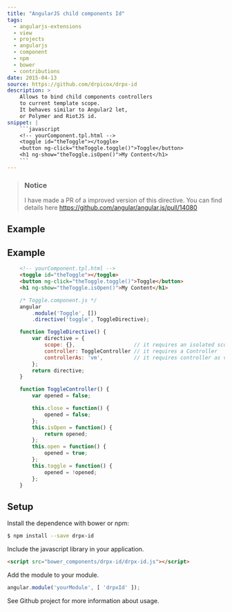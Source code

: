 ```yaml
---
title: "AngularJS child components Id"
tags:
  - angularjs-extensions
  - view
  - projects
  - angularjs
  - component
  - npm
  - bower
  - contributions
date: 2015-04-13
source: https://github.com/drpicox/drpx-id
description: >
    Allows to bind child components controllers
    to current template scope.
    It behaves similar to Angular2 let,
    or Polymer and RiotJS id.
snippet: |
    ```javascript
    <!-- yourComponent.tpl.html -->
    <toggle id="theToggle"></toggle>
    <button ng-click="theToggle.toggle()">Toggle</button>
    <h1 ng-show="theToggle.isOpen()">My Content</h1>
    ```
---
```


> ### Notice
> 
> I have made a PR of a improved version of this directive. 
> You can find details here https://github.com/angular/angular.js/pull/14080

## Example

Example
-------

```html
    <!-- yourComponent.tpl.html -->
    <toggle id="theToggle"></toggle>
    <button ng-click="theToggle.toggle()">Toggle</button>
    <h1 ng-show="theToggle.isOpen()">My Content</h1>
```


```javascript
    /* Toggle.component.js */
    angular
        .module('Toggle', [])
        .directive('toggle', ToggleDirective);

    function ToggleDirective() {
        var directive = {
            scope: {},                   // it requires an isolated scope
            controller: ToggleController // it requires a Controller
            controllerAs: 'vm',          // it requires controller as vm
        };
        return directive;
    }

    function ToggleController() {
        var opened = false;

        this.close = function() {
            opened = false;
        };
        this.isOpen = function() {
            return opened;
        };
        this.open = function() {
            opened = true;
        };
        this.toggle = function() {
            opened = !opened;
        };
    }
```


## Setup

Install the dependence with bower or npm:

```bash
$ npm install --save drpx-id
```

Include the javascript library in your application.

```html
<script src="bower_components/drpx-id/drpx-id.js"></script>
```

Add the module to your module.

```javascript
angular.module('yourModule', [ 'drpxId' ]);
```

See Github project for more information about usage.

